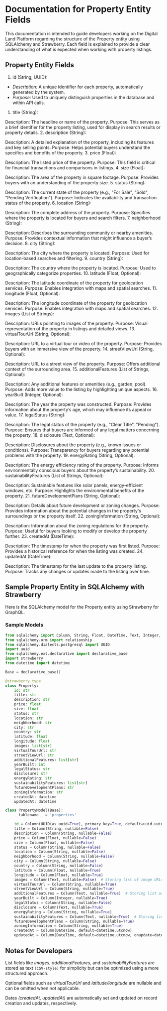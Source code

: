 # Documentation for Property Entity Fields

This documentation is intended to guide developers working on the Digital Land Platform regarding the structure of the Property entity using SQLAlchemy and Strawberry. Each field is explained to provide a clear understanding of what is expected when working with property listings.

## Property Entity Fields

1. id (String, UUID):

- *Description:* A unique identifier for each property, automatically generated by the system.
- *Purpose:* Used to uniquely distinguish properties in the database and within API calls.

1. title (String):

Description: The headline or name of the property.
Purpose: This serves as a brief identifier for the property listing, used for display in search results or property details.
2. description (String):

Description: A detailed explanation of the property, including its features and key selling points.
Purpose: Helps potential buyers understand the specifics and benefits of the property.
3. price (Float):

Description: The listed price of the property.
Purpose: This field is critical for financial transactions and comparisons in listings.
4. size (Float):

Description: The area of the property in square footage.
Purpose: Provides buyers with an understanding of the property size.
5. status (String):

Description: The current state of the property (e.g., "For Sale", "Sold", "Pending Verification").
Purpose: Indicates the availability and transaction status of the property.
6. location (String):

Description: The complete address of the property.
Purpose: Specifies where the property is located for buyers and search filters.
7. neighborhood (String):

Description: Describes the surrounding community or nearby amenities.
Purpose: Provides contextual information that might influence a buyer’s decision.
8. city (String):

Description: The city where the property is located.
Purpose: Used for location-based searches and filtering.
9. country (String):

Description: The country where the property is located.
Purpose: Used to geographically categorize properties.
10. latitude (Float, Optional):

Description: The latitude coordinate of the property for geolocation services.
Purpose: Enables integration with maps and spatial searches.
11. longitude (Float, Optional):

Description: The longitude coordinate of the property for geolocation services.
Purpose: Enables integration with maps and spatial searches.
12. images (List of Strings):

Description: URLs pointing to images of the property.
Purpose: Visual representation of the property in listings and detailed views.
13. virtualTourUrl (String, Optional):

Description: URL to a virtual tour or video of the property.
Purpose: Provides buyers with an immersive view of the property.
14. streetViewUrl (String, Optional):

Description: URL to a street view of the property.
Purpose: Offers additional context of the surrounding area.
15. additionalFeatures (List of Strings, Optional):

Description: Any additional features or amenities (e.g., garden, pool).
Purpose: Adds more value to the listing by highlighting unique aspects.
16. yearBuilt (Integer, Optional):

Description: The year the property was constructed.
Purpose: Provides information about the property’s age, which may influence its appeal or value.
17. legalStatus (String):

Description: The legal status of the property (e.g., "Clear Title", "Pending").
Purpose: Ensures that buyers are informed of any legal matters concerning the property.
18. disclosure (Text, Optional):

Description: Disclosures about the property (e.g., known issues or conditions).
Purpose: Transparency for buyers regarding any potential problems with the property.
19. energyRating (String, Optional):

Description: The energy efficiency rating of the property.
Purpose: Informs environmentally conscious buyers about the property’s sustainability.
20. sustainabilityFeatures (List of Strings, Optional):

Description: Sustainable features like solar panels, energy-efficient windows, etc.
Purpose: Highlights the environmental benefits of the property.
21. futureDevelopmentPlans (String, Optional):

Description: Details about future development or zoning changes.
Purpose: Provides information about the potential changes in the property's surroundings or the property itself.
22. zoningInformation (String, Optional):

Description: Information about the zoning regulations for the property.
Purpose: Useful for buyers looking to modify or develop the property further.
23. createdAt (DateTime):

Description: The timestamp for when the property was first listed.
Purpose: Provides a historical reference for when the listing was created.
24. updatedAt (DateTime):

Description: The timestamp for the last update to the property listing.
Purpose: Tracks any changes or updates made to the listing over time.

## Sample Property Entity in SQLAlchemy with Strawberry

Here is the SQLAlchemy model for the Property entity using Strawberry for GraphQL.

### Sample Models

```python
from sqlalchemy import Column, String, Float, DateTime, Text, Integer, ForeignKey
from sqlalchemy.orm import relationship
from sqlalchemy.dialects.postgresql import UUID
import uuid
from sqlalchemy.ext.declarative import declarative_base
import strawberry
from datetime import datetime

Base = declarative_base()

@strawberry.type
class Property:
    id: str
    title: str
    description: str
    price: float
    size: float
    status: str
    location: str
    neighborhood: str
    city: str
    country: str
    latitude: float
    longitude: float
    images: list[str]
    virtualTourUrl: str
    streetViewUrl: str
    additionalFeatures: list[str]
    yearBuilt: int
    legalStatus: str
    disclosure: str
    energyRating: str
    sustainabilityFeatures: list[str]
    futureDevelopmentPlans: str
    zoningInformation: str
    createdAt: datetime
    updatedAt: datetime
```

```python
class PropertyModel(Base):
    __tablename__ = 'properties'

    id = Column(UUID(as_uuid=True), primary_key=True, default=uuid.uuid4)
    title = Column(String, nullable=False)
    description = Column(String, nullable=False)
    price = Column(Float, nullable=False)
    size = Column(Float, nullable=False)
    status = Column(String, nullable=False)
    location = Column(String, nullable=False)
    neighborhood = Column(String, nullable=False)
    city = Column(String, nullable=False)
    country = Column(String, nullable=False)
    latitude = Column(Float, nullable=True)
    longitude = Column(Float, nullable=True)
    images = Column(Text, nullable=False)  # Storing list of image URLs as text
    virtualTourUrl = Column(String, nullable=True)
    streetViewUrl = Column(String, nullable=True)
    additionalFeatures = Column(Text, nullable=True)  # Storing list as text
    yearBuilt = Column(Integer, nullable=True)
    legalStatus = Column(String, nullable=False)
    disclosure = Column(Text, nullable=True)
    energyRating = Column(String, nullable=True)
    sustainabilityFeatures = Column(Text, nullable=True)  # Storing list as text
    futureDevelopmentPlans = Column(String, nullable=True)
    zoningInformation = Column(String, nullable=True)
    createdAt = Column(DateTime, default=datetime.utcnow)
    updatedAt = Column(DateTime, default=datetime.utcnow, onupdate=datetime.utcnow)
```

## Notes for Developers

List fields like *images*, *additionalFeatures*, and *sustainabilityFeatures* are stored as text `(CSV-style)` for simplicity but can be optimized using a more structured approach.

Optional fields such as *virtualTourUrl* and *latitude/longitude* are nullable and can be omitted when not applicable.

Dates *(createdAt, updatedAt)* are automatically set and updated on record creation and updates, respectively.
